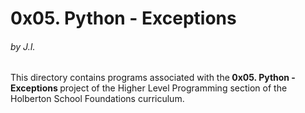 <h1>0x05. Python - Exceptions</h1>
<h6>by J.I.</h6>

This directory contains programs associated with the<strong> 0x05. Python - Exceptions </strong>project of the Higher Level Programming section of the Holberton School Foundations curriculum.
